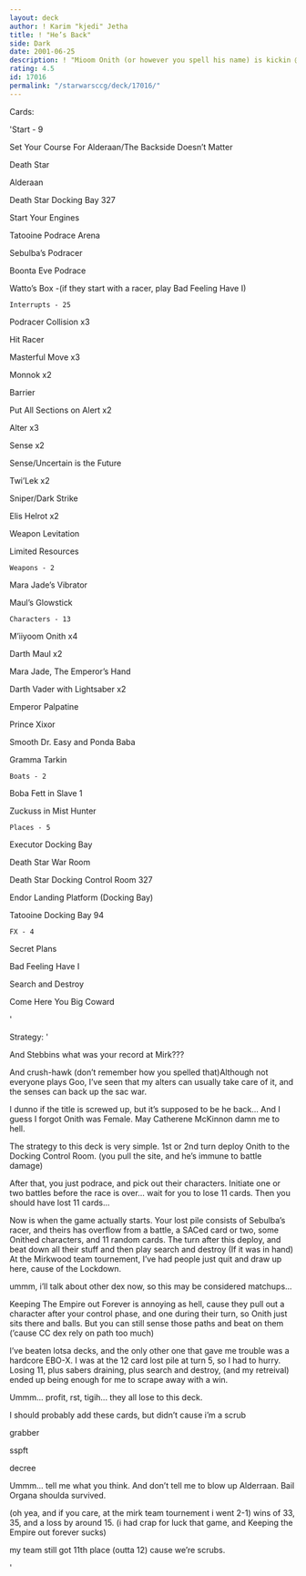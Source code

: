 ```yaml
---
layout: deck
author: ! Karim "kjedi" Jetha
title: ! "He’s Back"
side: Dark
date: 2001-06-25
description: ! "Mioom Onith (or however you spell his name) is kickin @#$% AGAIN."
rating: 4.5
id: 17016
permalink: "/starwarsccg/deck/17016/"
---
```

Cards: 

'Start - 9

Set Your Course For Alderaan/The Backside Doesn’t Matter

Death Star

Alderaan

Death Star Docking Bay 327

Start Your Engines

Tatooine Podrace Arena

Sebulba’s Podracer

Boonta Eve Podrace

Watto’s Box -(if they start with a racer, play Bad Feeling Have I)


	Interrupts - 25

Podracer Collision x3

Hit Racer

Masterful Move x3

Monnok x2

Barrier

Put All Sections on Alert x2

Alter x3

Sense x2

Sense/Uncertain is the Future

Twi’Lek x2

Sniper/Dark Strike

Elis Helrot x2

Weapon Levitation

Limited Resources


	Weapons - 2

Mara Jade’s Vibrator

Maul’s Glowstick


	Characters - 13

M’iiyoom Onith x4

Darth Maul x2

Mara Jade, The Emperor’s Hand

Darth Vader with Lightsaber x2

Emperor Palpatine

Prince Xixor

Smooth Dr. Easy and Ponda Baba

Gramma Tarkin


	Boats - 2

Boba Fett in Slave 1

Zuckuss in Mist Hunter


	Places - 5

Executor Docking Bay

Death Star War Room

Death Star Docking Control Room 327

Endor Landing Platform (Docking Bay)

Tatooine Docking Bay 94


	FX - 4

Secret Plans

Bad Feeling Have I

Search and Destroy

Come Here You Big Coward


'

Strategy: '

And Stebbins what was your record at Mirk???

And crush-hawk (don’t remember how you spelled that)Although not everyone plays Goo, I’ve seen that my alters can usually take care of it, and the senses can back up the sac war.


I dunno if the title is screwed up, but it’s supposed to be he back...  And I guess I forgot Onith was Female.  May Catherene McKinnon damn me to hell.  


The strategy to this deck is very simple.  1st or 2nd turn deploy Onith to the Docking Control Room.  (you pull the site, and he’s immune to battle damage)


After that, you just podrace, and pick out their characters.  Initiate one or two battles before the race is over...  wait for you to lose 11 cards.  Then you should have lost 11 cards...


Now is when the game actually starts.  Your lost pile consists of Sebulba’s racer, and theirs has overflow from a battle, a SACed card or two, some Onithed characters, and 11 random cards.  The turn after this deploy, and beat down all their stuff and then play search and destroy (If it was in hand) At the Mirkwood team tournement, I’ve had people just quit and draw up here, cause of the Lockdown.  


ummm, i’ll talk about other dex now, so this may be considered matchups...


Keeping The Empire out Forever is annoying as hell, cause they pull out a character after your control phase, and one during their turn, so Onith just sits there and balls.  But you can still sense those paths and beat on them (’cause CC dex rely on path too much)


I’ve beaten lotsa decks, and the only other one that gave me trouble was a hardcore EBO-X.  I was at the 12 card lost pile at turn 5, so I had to hurry.  Losing 11, plus sabers draining, plus search and destroy, (and my retreival) ended up being enough for me to scrape away with a win.


Ummm... profit, rst, tigih... they all lose to this deck.


I should probably add these cards, but didn’t cause i’m a scrub

   grabber

   sspft

   decree


Ummm... tell me what you think.  And don’t tell me to blow up Alderraan.  Bail Organa shoulda survived.


(oh yea, and if you care, at the mirk team tournement i went 2-1)  wins of 33, 35, and a loss by around 15. (i had crap for luck that game, and Keeping the Empire out forever sucks)


my team still got 11th place (outta 12) cause we’re scrubs.

'
